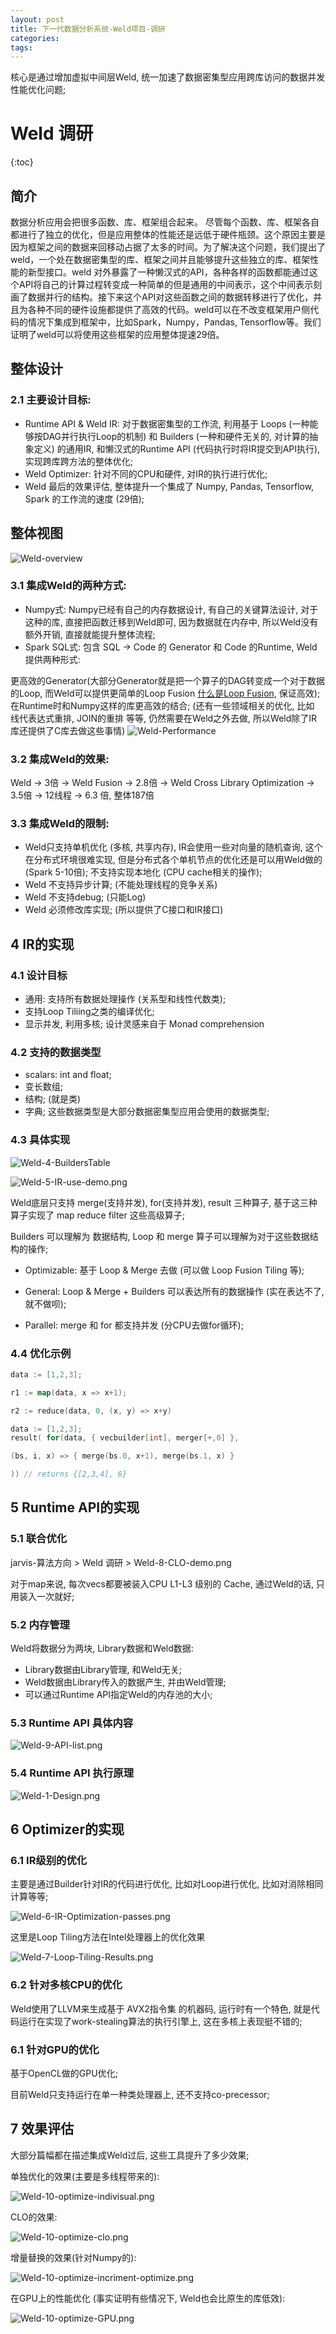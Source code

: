 ```yaml
---
layout: post
title: 下一代数据分析系统-Weld项目-调研
categories:
tags:
---
```

核心是通过增加虚拟中间层Weld, 统一加速了数据密集型应用跨库访问的数据并发性能优化问题;

# Weld 调研
{:toc}
## 简介
数据分析应用会把很多函数、库、框架组合起来。 尽管每个函数、库、框架各自都进行了独立的优化，但是应用整体的性能还是远低于硬件瓶颈。这个原因主要是因为框架之间的数据来回移动占据了太多的时间。为了解决这个问题，我们提出了 weld，一个处在数据密集型的库、框架之间并且能够提升这些独立的库、框架性能的新型接口。weld 对外暴露了一种懒汉式的API，各种各样的函数都能通过这个API将自己的计算过程转变成一种简单的但是通用的中间表示，这个中间表示刻画了数据并行的结构。接下来这个API对这些函数之间的数据转移进行了优化，并且为各种不同的硬件设施都提供了高效的代码。weld可以在不改变框架用户侧代码的情况下集成到框架中，比如Spark，Numpy，Pandas, Tensorflow等。我们证明了weld可以将使用这些框架的应用整体提速29倍。

## 整体设计
### 2.1 主要设计目标:
+ Runtime API & Weld IR: 对于数据密集型的工作流, 利用基于 Loops (一种能够按DAG并行执行Loop的机制) 和 Builders (一种和硬件无关的, 对计算的抽象定义) 的通用IR, 和懒汉式的Runtime API (代码执行时将IR提交到API执行), 实现跨库跨方法的整体优化;
+ Weld Optimizer: 针对不同的CPU和硬件, 对IR的执行进行优化;
+ Weld 最后的效果评估, 整体提升一个集成了 Numpy, Pandas, Tensorflow, Spark 的工作流的速度 (29倍);

## 整体视图

![Weld-overview](/blog/images/weld/Weld-2-overview.png)

### 3.1 集成Weld的两种方式:
+ Numpy式: Numpy已经有自己的内存数据设计, 有自己的关键算法设计, 对于这种的库, 直接把函数迁移到Weld即可, 因为数据就在内存中, 所以Weld没有额外开销, 直接就能提升整体流程;
+ Spark SQL式: 包含 SQL -> Code 的 Generator 和 Code 的Runtime, Weld提供两种形式: 

更高效的Generator(大部分Generator就是把一个算子的DAG转变成一个对于数据的Loop, 而Weld可以提供更简单的Loop Fusion [什么是Loop Fusion](https://en.wikipedia.org/wiki/Loop_fission_and_fusion), 保证高效);
在Runtime时和Numpy这样的库更高效的结合;
(还有一些领域相关的优化, 比如 线代表达式重排, JOIN的重排 等等, 仍然需要在Weld之外去做, 所以Weld除了IR库还提供了C库去做这些事情)
![Weld-Performance](/blog/images/weld/Weld-3-Peformance.png)

### 3.2 集成Weld的效果:
Weld -> 3倍 -> Weld Fusion -> 2.8倍 -> Weld Cross Library Optimization -> 3.5倍 -> 12线程 -> 6.3 倍,  整体187倍

### 3.3 集成Weld的限制:
+ Weld只支持单机优化 (多核, 共享内存), IR会使用一些对向量的随机查询, 这个在分布式环境很难实现, 但是分布式各个单机节点的优化还是可以用Weld做的 (Spark 5-10倍); 
不支持实现本地化 (CPU cache相关的操作); 
+ Weld 不支持异步计算; (不能处理线程的竞争关系)
+ Weld 不支持debug; (只能Log)
+ Weld 必须修改库实现; (所以提供了C接口和IR接口)

## 4 IR的实现
### 4.1 设计目标
+ 通用: 支持所有数据处理操作 (关系型和线性代数类);
+ 支持Loop Tiliing之类的编译优化;
+ 显示并发, 利用多核;
设计灵感来自于 Monad comprehension

### 4.2 支持的数据类型
+ scalars: int and float;
+ 变长数组;
+ 结构; (就是类)
+ 字典;
这些数据类型是大部分数据密集型应用会使用的数据类型;

### 4.3 具体实现
![Weld-4-BuildersTable](/blog/images/weld/Weld-4-BuildersTable.png)

![Weld-5-IR-use-demo.png](/blog/images/weld/Weld-5-IR-use-demo.png)

Weld底层只支持 merge(支持并发), for(支持并发), result 三种算子, 基于这三种算子实现了 map reduce filter 这些高级算子;

Builders 可以理解为 数据结构, Loop 和 merge 算子可以理解为对于这些数据结构的操作;



+ Optimizable: 基于 Loop & Merge 去做 (可以做 Loop Fusion Tiling 等);

+ General: Loop & Merge + Builders 可以表达所有的数据操作 (实在表达不了, 就不做呗);

+ Parallel: merge 和 for 都支持并发 (分CPU去做for循环);

### 4.4 优化示例

```go
data := [1,2,3];

r1 := map(data, x => x+1);

r2 := reduce(data, 0, (x, y) => x+y)
```

```go
data := [1,2,3];
result( for(data, { vecbuilder[int], merger[+,0] },

(bs, i, x) => { merge(bs.0, x+1), merge(bs.1, x) }

)) // returns {[2,3,4], 6}
```

## 5 Runtime API的实现
### 5.1 联合优化 
jarvis-算法方向 > Weld 调研 > Weld-8-CLO-demo.png

对于map来说, 每次vecs都要被装入CPU L1-L3 级别的 Cache, 通过Weld的话, 只用装入一次就好;

### 5.2 内存管理
Weld将数据分为两块, Library数据和Weld数据:

+ Library数据由Library管理, 和Weld无关;
+ Weld数据由Library传入的数据产生, 并由Weld管理;
+ 可以通过Runtime API指定Weld的内存池的大小;

### 5.3 Runtime API 具体内容
![Weld-9-API-list.png](/blog/images/weld/Weld-9-API-list.png)

### 5.4 Runtime API 执行原理
![Weld-1-Design.png](/blog/images/weld/Weld-1-Design.png)

## 6 Optimizer的实现
### 6.1 IR级别的优化
主要是通过Builder针对IR的代码进行优化, 比如对Loop进行优化, 比如对消除相同计算等等;

![Weld-6-IR-Optimization-passes.png](/blog/images/weld/Weld-6-IR-Optimization-passes.png)

这里是Loop Tiling方法在Intel处理器上的优化效果

![Weld-7-Loop-Tiling-Results.png](/blog/images/weld/Weld-7-Loop-Tiling-Results.png)

### 6.2 针对多核CPU的优化
Weld使用了LLVM来生成基于 AVX2指令集 的机器码, 运行时有一个特色, 就是代码运行在实现了work-stealing算法的执行引擎上, 这在多核上表现挺不错的;

### 6.1 针对GPU的优化
基于OpenCL做的GPU优化;

目前Weld只支持运行在单一种类处理器上, 还不支持co-precessor;

## 7 效果评估
大部分篇幅都在描述集成Weld过后, 这些工具提升了多少效果;



单独优化的效果(主要是多线程带来的):

![Weld-10-optimize-indivisual.png](/blog/images/weld/Weld-10-optimize-indivisual.png)

CLO的效果: 

![Weld-10-optimize-clo.png](/blog/images/weld/Weld-10-optimize-clo.png)

增量替换的效果(针对Numpy的):

![Weld-10-optimize-incriment-optimize.png](/blog/images/weld/Weld-10-optimize-incriment-optimize.png)

在GPU上的性能优化 (事实证明有些情况下, Weld也会比原生的库低效):

![Weld-10-optimize-GPU.png](/blog/images/weld/Weld-10-optimize-GPU.png)


